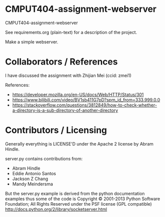 CMPUT404-assignment-webserver
=============================

CMPUT404-assignment-webserver

See requirements.org (plain-text) for a description of the project.

Make a simple webserver.

Collaborators / References
==========================

I have discussed the assignment with Zhijian Mei (ccid: zmei1)

References:

* https://developer.mozilla.org/en-US/docs/Web/HTTP/Status/301
* https://www.bilibili.com/video/BV1sb411G7pD?spm_id_from=333.999.0.0
* https://stackoverflow.com/questions/3812849/how-to-check-whether-a-directory-is-a-sub-directory-of-another-directory

Contributors / Licensing
========================

Generally everything is LICENSE'D under the Apache 2 license by Abram Hindle.

server.py contains contributions from:

* Abram Hindle
* Eddie Antonio Santos
* Jackson Z Chang
* Mandy Meindersma 

But the server.py example is derived from the python documentation
examples thus some of the code is Copyright © 2001-2013 Python
Software Foundation; All Rights Reserved under the PSF license (GPL
compatible) http://docs.python.org/2/library/socketserver.html

